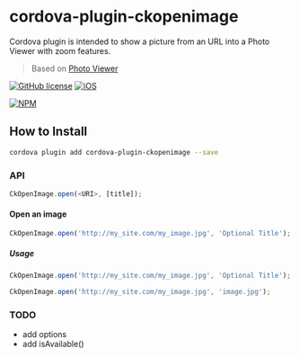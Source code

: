 # cordova-plugin-ckopenimage

Cordova plugin is intended to show a picture from an URL into a Photo Viewer with zoom features.

> Based on [Photo Viewer](https://github.com/sarriaroman/photoviewer)

[![GitHub license](https://img.shields.io/badge/license-MIT-blue.svg)](https://raw.githubusercontent.com/WuglyakBolgoink/CkOpenImage/master/LICENSE)
[![iOS](https://img.shields.io/badge/iOS-success-green.svg)](https://shields.io)

[![NPM](https://nodei.co/npm/cordova-plugin-ckopenimage.png?downloads=true&downloadRank=true&stars=true)](https://nodei.co/npm/cordova-plugin-ckopenimage/)

## How to Install

```bash
cordova plugin add cordova-plugin-ckopenimage --save
```

### API

```js
CkOpenImage.open(<URI>, [title]);
```

#### Open an image

```js
CkOpenImage.open('http://my_site.com/my_image.jpg', 'Optional Title');
```

##### Usage

```js
CkOpenImage.open('http://my_site.com/my_image.jpg', 'Optional Title');
```

```js
CkOpenImage.open('http://my_site.com/my_image.jpg', 'image.jpg');
```


### TODO

- add options
- add isAvailable()
